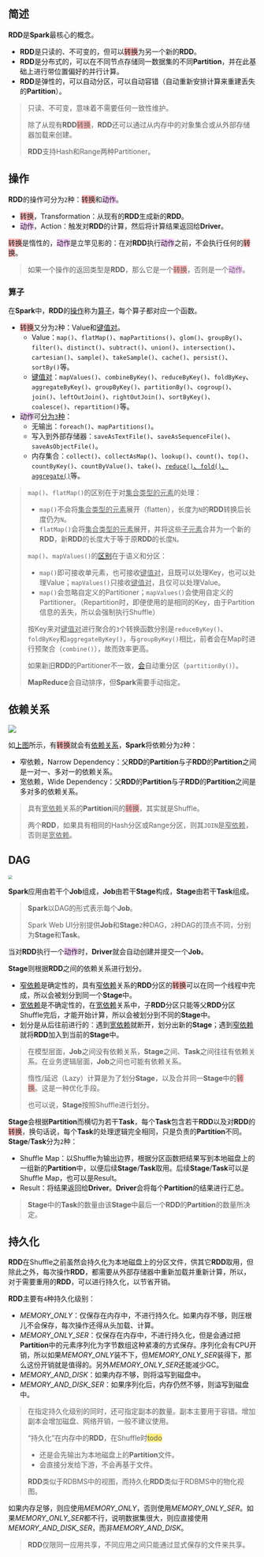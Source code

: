 ## 简述

**RDD**是**Spark**最核心的概念。

- **RDD**是只读的、不可变的，但可以<span style=background:#ffb8b8>转换</span>为另一个新的**RDD**。
- **RDD**是分布式的，可以在不同节点存储同一数据集的不同**Partition**，并在此基础上进行带位置偏好的并行计算。
- **RDD**是弹性的，可以自动分区，可以自动容错（自动重新安排计算来重建丢失的**Partition**）。

> 只读、不可变，意味着不需要任何一致性维护。
>
> 除了从现有**RDD**<span style=background:#ffb8b8>转换</span>，**RDD**还可以通过从内存中的对象集合或从外部存储器加载来创建。
>
> **RDD**支持Hash和Range两种Partitioner。



## 操作

**RDD**的操作可分为`2`种：<span style=background:#ffb8b8>转换</span>和<span style=background:#f8d2ff>动作</span>。

- <span style=background:#ffb8b8>转换</span>，Transformation：从现有的**RDD**生成新的**RDD**。
- <span style=background:#f8d2ff>动作</span>，Action：触发对**RDD**的计算，然后将计算结果返回给**Driver**。

<span style=background:#ffb8b8>转换</span>是惰性的，<span style=background:#f8d2ff>动作</span>是立竿见影的：在对**RDD**执行<span style=background:#f8d2ff>动作</span>之前，不会执行任何的<span style=background:#ffb8b8>转换</span>。

> 如果一个操作的返回类型是**RDD**，那么它是一个<span style=background:#ffb8b8>转换</span>，否则是一个<span style=background:#f8d2ff>动作</span>。

### 算子

在**Spark**中，**RDD**的[操作](https://www.hadoopdoc.com/spark/spark-rdd-transformation-and-action)称为[算子](https://blog.csdn.net/a1043498776/article/details/77478151)，每个算子都对应一个函数。

- <span style=background:#ffb8b8>转换</span>又分为`2`种：Value和<u>键值对</u>。
  - Value：`map()`、`flatMap()`、`mapPartitions()`、`glom()`、`groupBy()`、`filter()`、`distinct()`、`subtract()`、`union()`、`intersection()`、`cartesian()`、`sample()`、`takeSample()`、`cache()`、`persist()`、`sortBy()`等。
  - <u>键值对</u>：`mapValues()`、`combineByKey()`、`reduceByKey()`、`foldByKey`、`aggregateByKey()`、`groupByKey()`、`partitionBy()`、`cogroup()`、`join()`、`leftOutJoin()`、`rightOutJoin()`、`sortByKey()`、`coalesce()`、`repartition()`等。
- <span style=background:#f8d2ff>动作</span>可[分为`3`种](https://blog.csdn.net/jasonding1354/article/details/46848763)：
  - 无输出：`foreach()`、`mapPartitions()`。
  - 写入到外部存储器：`saveAsTextFile()`、`saveAsSequenceFile()`、`saveAsObjectFile()`。
  - 内存集合：`collect()`、`collectAsMap()`、`lookup()`、`count()`、`top()`、`countByKey()`、`countByValue()`、`take()`、[`reduce()`、`fold()`、`aggregate()`](https://www.jianshu.com/p/15739e95a46e)等。


> `map()`、`flatMap()`的区别在于对<u>集合类型的元素</u>的处理：
>
> - `map()`不会将<u>集合类型的元素</u>展开（flatten），长度为`N`的**RDD**转换后长度仍为`N`。
> - `flatMap()`会将<u>集合类型的元素</u>展开，并将这些<u>子元素</u>合并为一个新的**RDD**，新**RDD**的长度大于等于原**RDD**的长度`N`。
>
> `map()`、`mapValues()`的[区别](https://stackoverflow.com/questions/36696326/map-vs-mapvalues-in-spark)在于语义和分区：
>
> - `map()`即可接收单元素，也可接收<u>键值对</u>，且既可以处理Key，也可以处理Value；`mapValues()`只接收<u>键值对</u>，且仅可以处理Value。
> - `map()`会忽略自定义的Partitioner；`mapValues()`会使用自定义的Partitioner。（Repartition时，即便使用的是相同的Key，由于Partition信息的丢失，所以会强制执行Shuffle）
>
> 按Key来对<u>键值对</u>进行聚合的`3`个转换函数分别是`reduceByKey()`、`foldByKey`和`aggregateByKey()`，与`groupByKey()`相比，前者会在Map时进行预聚合（`combine()`），故而效率更高。
>
> 如果新旧**RDD**的Partitioner不一致，[会](https://www.cnblogs.com/duanxz/p/6327375.html)自动重分区（`partitionBy()`）。
>
> **MapReduce**会自动排序，但**Spark**需要手动指定。



## 依赖关系

![](../images/9/spark_rdd_dependency.png)

如[上图](http://shiyanjun.cn/archives/744.html)所示，有<span style=background:#ffb8b8>转换</span>就会有[依赖关系](https://bbs.pinggu.org/thread-4637506-1-1.html)，**Spark**将依赖分为`2`种：

- 窄依赖，Narrow Dependency：父**RDD**的**Partition**与子**RDD**的**Partition**之间是一对一、多对一的依赖关系。
- 宽依赖，Wide Dependency：父**RDD**的**Partition**与子**RDD**的**Partition**之间是多对多的依赖关系。

> 具有<u>宽依赖</u>关系的**Partition**间的<span style=background:#ffb8b8>转换</span>，其实就是Shuffle。
>
> 两个**RDD**，如果具有相同的Hash分区或Range分区，则其`JOIN`是<u>窄依赖</u>，否则是<u>宽依赖</u>。



## DAG

<img src="../images/9/spark_stages_and_RDDs_for_ word_counts.png" style="zoom:50%;" />

**Spark**应用由若干个**Job**组成，**Job**由若干**Stage**构成，**Stage**由若干**Task**组成。

> **Spark**以DAG的形式表示每个**Job**。
>
> Spark Web UI分别提供**Job**和**Stage**`2`种DAG，`2`种DAG的顶点不同，分别为**Stage**和**Task**。

当对**RDD**执行一个<span style=background:#f8d2ff>动作</span>时，**Driver**就会自动创建并提交一个**Job**。

**Stage**则根据**RDD**之间的依赖关系进行划分。

- <u>窄依赖</u>是确定性的，具有<u>窄依赖</u>关系的**RDD**分区的<span style=background:#ffb8b8>转换</span>可以在同一个线程中完成，所以会被划分到同一个**Stage**中。
- <u>宽依赖</u>是不确定性的，在<u>宽依赖</u>关系中，子**RDD**分区只能等父**RDD**分区Shuffle完后，才能开始计算，所以会被划分到不同的**Stage**中。
- 划分是从后往前进行的：遇到<u>宽依赖</u>就断开，划分出新的**Stage**；遇到<u>窄依赖</u>就将**RDD**加入到当前的**Stage**中。

> 在模型层面，**Job**之间没有依赖关系，**Stage**之间、**Task**之间往往有依赖关系。在业务逻辑层面，**Job**之间也可能有依赖关系。
>
> 惰性/延迟（Lazy）计算是为了划分**Stage**，以及合并同一**Stage**中的<span style=background:#ffb8b8>转换</span>。这是一种优化手段。
>
> 也可以说，**Stage**按照Shuffle进行划分。

**Stage**会根据**Partition**而横切为若干**Task**，每个**Task**包含若干**RDD**以及对**RDD**的<span style=background:#ffb8b8>转换</span>，换句话说，每个**Task**的处理逻辑完全相同，只是负责的**Partition**不同。**Stage**/**Task**分为`2`种：

- Shuffle Map：以Shuffle为输出边界，根据分区函数把结果写到本地磁盘上的一组新的**Partition**中，以便后续**Stage**/**Task**取用。后续**Stage**/**Task**可以是Shuffle Map，也可以是Result。
- Result：将结果返回给**Driver**。**Driver**会将每个**Partition**的结果进行汇总。

> **Stage**中的**Task**的数量由该**Stage**中最后一个**RDD**的**Partition**的数量所决定。



## 持久化

**RDD**在Shuffle之前虽然会持久化为本地磁盘上的分区文件，供其它**RDD**取用，但除此之外，每次操作**RDD**，都需要从外部存储器中重新加载并重新计算，所以，对于需要重用的**RDD**，可以进行持久化，以节省开销。

**RDD**主要有`4`种持久化级别：

- *MEMORY_ONLY*：仅保存在内存中，不进行持久化。如果内存不够，则压根儿不会保存，每次操作还得从头加载、计算。
- *MEMORY_ONLY_SER*：仅保存在内存中，不进行持久化，但是会通过把**Partition**中的元素序列化为字节数组这种紧凑的方式保存。序列化会有CPU开销，所以如果*MEMORY_ONLY*装不下，但*MEMORY_ONLY_SER*装得下，那么这份开销就是值得的。另外*MEMORY_ONLY_SER*还能减少GC。
- *MEMORY_AND_DISK*：如果内存不够，则将溢写到磁盘中。
- *MEMORY_AND_DISK_SER*：如果序列化后，内存仍然不够，则溢写到磁盘中。

> 在指定持久化级别的同时，还可指定副本的数量。副本主要用于容错。增加副本会增加磁盘、网络开销，一般不建议使用。
>
> “持久化”在内存中的**RDD**，在Shuffle时<span style=background:#ffee7c>todo</span>
>
> - 还是会先输出为本地磁盘上的**Partition**文件。
> - 会直接分发给下游，不会再基于文件。
>
> **RDD**类似于RDBMS中的视图，而持久化**RDD**类似于RDBMS中的物化视图。

如果内存足够，则应使用*MEMORY_ONLY*，否则使用*MEMORY_ONLY_SER*。如果*MEMORY_ONLY_SER*都不行，说明数据集很大，则应直接使用*MEMORY_AND_DISK_SER*，而非*MEMORY_AND_DISK*。

> **RDD**仅限同一应用共享，不同应用之间只能通过显式保存的文件来共享。


